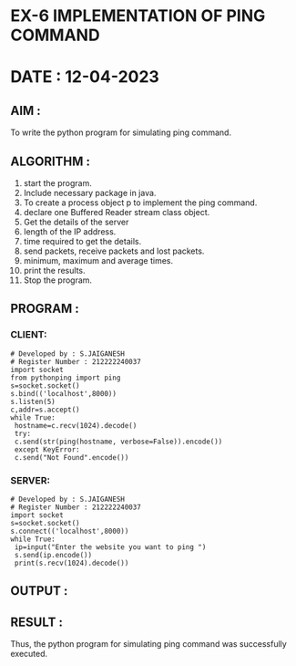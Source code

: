 # EX-6 IMPLEMENTATION OF PING COMMAND

# DATE : 12-04-2023

## AIM :
To write the python program for simulating ping command.

## ALGORITHM :
1. start the program.
2. Include necessary package in java.
3. To create a process object p to implement the ping command.
4. declare one Buffered Reader stream class object.
5. Get the details of the server
6. length of the IP address.
7. time required to get the details.
8. send packets, receive packets and lost packets.
9. minimum, maximum and average times.
10. print the results.
11. Stop the program.

## PROGRAM :
### CLIENT:
```
# Developed by : S.JAIGANESH
# Register Number : 212222240037
import socket
from pythonping import ping
s=socket.socket()
s.bind(('localhost',8000))
s.listen(5)
c,addr=s.accept()
while True:
 hostname=c.recv(1024).decode()
 try:
 c.send(str(ping(hostname, verbose=False)).encode())
 except KeyError:
 c.send("Not Found".encode())
 ```
### SERVER:
```
# Developed by : S.JAIGANESH
# Register Number : 212222240037
import socket
s=socket.socket()
s.connect(('localhost',8000))
while True:
 ip=input("Enter the website you want to ping ")
 s.send(ip.encode())
 print(s.recv(1024).decode())
 ```

## OUTPUT :



## RESULT :
Thus, the python program for simulating ping command was successfully executed.
